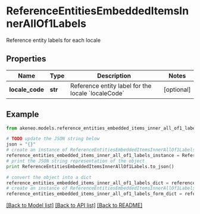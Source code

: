 # ReferenceEntitiesEmbeddedItemsInnerAllOf1Labels

Reference entity labels for each locale

## Properties
Name | Type | Description | Notes
------------ | ------------- | ------------- | -------------
**locale_code** | **str** | Reference entity label for the locale &#x60;localeCode&#x60; | [optional] 

## Example

```python
from akeneo.models.reference_entities_embedded_items_inner_all_of1_labels import ReferenceEntitiesEmbeddedItemsInnerAllOf1Labels

# TODO update the JSON string below
json = "{}"
# create an instance of ReferenceEntitiesEmbeddedItemsInnerAllOf1Labels from a JSON string
reference_entities_embedded_items_inner_all_of1_labels_instance = ReferenceEntitiesEmbeddedItemsInnerAllOf1Labels.from_json(json)
# print the JSON string representation of the object
print ReferenceEntitiesEmbeddedItemsInnerAllOf1Labels.to_json()

# convert the object into a dict
reference_entities_embedded_items_inner_all_of1_labels_dict = reference_entities_embedded_items_inner_all_of1_labels_instance.to_dict()
# create an instance of ReferenceEntitiesEmbeddedItemsInnerAllOf1Labels from a dict
reference_entities_embedded_items_inner_all_of1_labels_form_dict = reference_entities_embedded_items_inner_all_of1_labels.from_dict(reference_entities_embedded_items_inner_all_of1_labels_dict)
```
[[Back to Model list]](../README.md#documentation-for-models) [[Back to API list]](../README.md#documentation-for-api-endpoints) [[Back to README]](../README.md)


